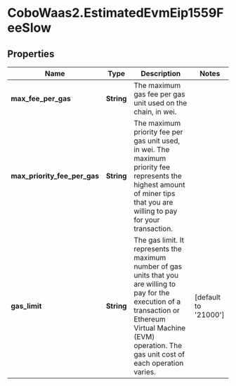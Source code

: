 # CoboWaas2.EstimatedEvmEip1559FeeSlow

## Properties

Name | Type | Description | Notes
------------ | ------------- | ------------- | -------------
**max_fee_per_gas** | **String** | The maximum gas fee per gas unit used on the chain, in wei. | 
**max_priority_fee_per_gas** | **String** | The maximum priority fee per gas unit used, in wei. The maximum priority fee represents the highest amount of miner tips that you are willing to pay for your transaction. | 
**gas_limit** | **String** | The gas limit. It represents the maximum number of gas units that you are willing to pay for the execution of a transaction or Ethereum Virtual Machine (EVM) operation. The gas unit cost of each operation varies. | [default to &#39;21000&#39;]



